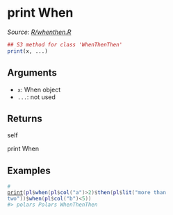 # print When

*Source: [R/whenthen.R](https://github.com/pola-rs/r-polars/tree/main/R/whenthen.R)*

```r
## S3 method for class 'WhenThenThen'
print(x, ...)
```

## Arguments

- `x`: When object
- `...`: not used

## Returns

self

print When

## Examples

<pre class='r-example'><code><span class='r-in'><span><span class='co'>#</span></span></span>
<span class='r-in'><span><span class='fu'><a href='https://rdrr.io/r/base/print.html'>print</a></span><span class='op'>(</span><span class='va'>pl</span><span class='op'>$</span><span class='fu'>when</span><span class='op'>(</span><span class='va'>pl</span><span class='op'>$</span><span class='fu'>col</span><span class='op'>(</span><span class='st'>"a"</span><span class='op'>)</span><span class='op'>&gt;</span><span class='fl'>2</span><span class='op'>)</span><span class='op'>$</span><span class='fu'>then</span><span class='op'>(</span><span class='va'>pl</span><span class='op'>$</span><span class='fu'>lit</span><span class='op'>(</span><span class='st'>"more than two"</span><span class='op'>)</span><span class='op'>)</span><span class='op'>$</span><span class='fu'>when</span><span class='op'>(</span><span class='va'>pl</span><span class='op'>$</span><span class='fu'>col</span><span class='op'>(</span><span class='st'>"b"</span><span class='op'>)</span><span class='op'>&lt;</span><span class='fl'>5</span><span class='op'>)</span><span class='op'>)</span></span></span>
<span class='r-out co'><span class='r-pr'>#&gt;</span> polars Polars WhenThenThen</span>
 </code></pre>